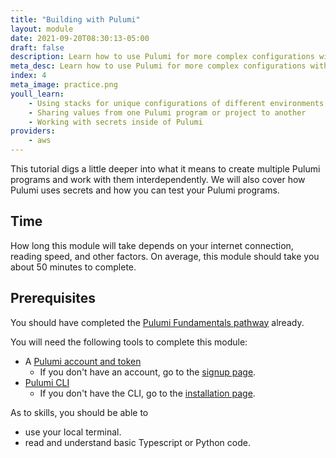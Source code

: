 ```yaml
---
title: "Building with Pulumi"
layout: module
date: 2021-09-20T08:30:13-05:00
draft: false
description: Learn how to use Pulumi for more complex configurations with multiple environments.
meta_desc: Learn how to use Pulumi for more complex configurations with multiple environments.
index: 4
meta_image: practice.png
youll_learn:
    - Using stacks for unique configurations of different environments
    - Sharing values from one Pulumi program or project to another
    - Working with secrets inside of Pulumi
providers:
    - aws
---
```


This tutorial digs a little deeper into what it means to create multiple Pulumi
programs and work with them interdependently. We will also cover how Pulumi
uses secrets and how you can test your Pulumi programs.

## Time

How long this module will take depends on your internet connection, reading
speed, and other factors. On average, this module should take you about 50
minutes to complete.

## Prerequisites

You should have completed the [Pulumi Fundamentals pathway](/learn/pulumi-fundamentals/) already.

You will need the following tools to complete this module:

* A [Pulumi account and token](/docs/intro/pulumi-service/accounts#access-tokens)
    * If you don't have an account, go to the [signup page](https://app.pulumi.com/signup).
* [Pulumi CLI](/docs/reference/cli/)
    * If you don't have the CLI, go to the [installation page](/docs/get-started/install/).

As to skills, you should be able to

* use your local terminal.
* read and understand basic Typescript or Python code.
